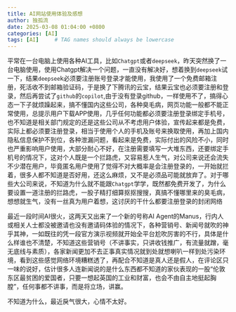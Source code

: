 ```yaml
---
title: AI网站使用体验及感想
author: 独孤流
date: 2025-03-08 01:04:00 +0800
categories: [AI]
tags: [AI]     # TAG names should always be lowercase
---
```


平常在一台电脑上使用各种AI工具，比如`Chatgpt`或者`deepseek`，昨天突然换了一台电脑使用，使用Chatgpt解决一个问题，一直没有解决好，想着换到`deepseek`试一下，结果`deepsee`k必须要注册账号登录才能使用，我使用了一个免费邮箱注册，死活收不到邮箱验证码，于是换了下腾讯的云宝，结果云宝也必须要注册和登录，然后再尝试了`github`的`copilot`,由于没有登录github，一样使用不了，搞得心态一下子就烦躁起来，搞不懂国内这些公司，各种臭毛病，网页功能一般都不能正常使用，总提示用户下载APP使用，几乎任何功能都必须要注册登录绑定手机号，也不知道是相关部门规定的还是这些公司从不考虑用户体验，宣传起来都是免费，实际上都必须要注册登录，相当于使用个人的手机及账号来换取使用，再加上国内隐私信息保护不到位，各种泄漏问题，看起来是免费，实际付出的风险不小，同时也严重影响用户使用，大部分耐心不好，在注册需要填写一大堆东西，还要绑定手机号的情况下，这对个人既是一个拦路虎，又容易惹人生气，对公司来说还会流失不少潜在用户，毕竟匿名用户使用了觉得不对大概率是会注册登录的，一开始就拦着，很多人都不知道是否好用，还这么麻烦，又不是必须品可能就放弃了。对于哪些大公司来说，不知道为什么就不能跟`Chatgpt`学学，既然都免费开发了，为什么要设置一道注册的拦路虎，一股子精打细算抠抠搜搜，真搞不懂哪里来的臭毛病，想想就生气，没有一丝真为用户着想，这讨厌的干什么都要注册登录的封闭网络

最近一段时间AI很火，这两天又出来了一个新的号称AI Agent的Manus，行内人或相关人士都没被邀请也没有邀请码体验的情况下，各种营销号、新闻号就吹的神乎其神，一如既往的凭一段官方演示视频就开始全平台尬吹厉害的不行，具体是什么样谁也不清楚，不知道这些营销号（不讲事实，只讲收钱推广，有流量就蹭，毫无底线与素质），各家新闻更加不去正事真实情况就到处就想喇叭一样到处污染环境，看到这些感觉网络环境糟糕透了，再配合不知道是真人还是假人，在评论区只一味的说好，估计很多人连新闻说的是什么东西都不知道的家伙表现的一股“伦敦东区最贫困的爱国者，只要一想起英国的工业和财富，也会不由自主地挺起胸膛”，任何事都不讲事，而是将立场，讲赢。

不知道为什么，最近戾气很大，心情不太好。